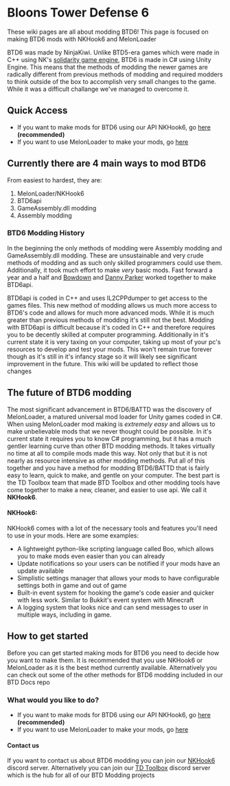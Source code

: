 # Bloons Tower Defense 6
These wiki pages are all about modding BTD6! This page is focused on making BTD6 mods with NKHook6 and MelonLoader

BTD6 was made by NinjaKiwi. Unlike BTD5-era games which were made in C++ using NK's [solidarity game engine](https://github.com/TDToolbox/BTD-Docs/tree/master/BTD5%20Engine), BTD6 is made in C# using Unity Engine. This means that the methods of modding the newer games are radically different from previous methods of modding and required modders to think outside of the box to accomplish very small changes to the game. While it was a difficult challange we've managed to overcome it.

## Quick Access
- If you want to make mods for BTD6 using our API NKHook6, go [here](NKHook6) **(recommended)**
- If you want to use MelonLoader to make your mods, go [here](https://github.com/TDToolbox/BTD-Docs/tree/master/Unity%20Engine/MelonLoader)

## Currently there are 4 main ways to mod BTD6
From easiest to hardest, they are:

1. MelonLoader/NKHook6
2. BTD6api
3. GameAssembly.dll modding
4. Assembly modding


### BTD6 Modding History
In the beginning the only methods of modding were Assembly modding and GameAssembly.dll modding. These are unsustainable and very crude methods of modding and as such only skilled programmers could use them. Additionally, it took much effort to make *very* basic mods. Fast forward a year and a half and [Bowdown](https://github.com/BowDown097/BTD6API) and [Danny Parker](https://github.com/DannyParker0001) worked together to make BTD6api. 

BTD6api is coded in C++ and uses IL2CPPdumper to get access to the games files. This new method of modding allows us much more access to BTD6's code and allows for much more advanced mods. While it is much greater than previous methods of modding it's still not the best. Modding with BTD6api is difficult because it's coded in C++ and therefore requires you to be decently skilled at computer programming. Additionally in it's current state it is very taxing on your computer, taking up most of your pc's resources to develop and test your mods. This won't remain true forever though as it's still in it's infancy stage so it will likely see significant improvement in the future. This wiki will be updated to reflect those changes

## The future of BTD6 modding
The most significant advancement in BTD6/BATTD was the discovery of MelonLoader, a matured universal mod loader for Unity games coded in C#. When using MelonLoader mod making is *extremely easy* and allows us to make unbelievable mods that we never thought could be possible. In it's current state it requires you to know C# programming, but it has a much gentler learning curve than other BTD modding methods. It takes virtually no time at all to compile mods made this way. Not only that but it is not nearly as resource intensive as other modding methods. Put all of this together and you have a method for modding BTD6/BATTD that is fairly easy to learn, quick to make, and gentle on your computer. The best part is the TD Toolbox team that made BTD Toolbox and other modding tools have come together to make a new, cleaner, and easier to use api. We call it **NKHook6**.

#### NKHook6:
NKHook6 comes with a lot of the necessary tools and features you'll need to use in your mods. Here are some examples:
- A lightweight python-like scripting language called Boo, which allows you to make mods even easier than you can already
- Update notifications so your users can be notified if your mods have an update available
- Simplistic settings manager that allows your mods to have configurable settings both in game and out of game
- Built-in event system for hooking the game's code easier and quicker with less work. Similar to Bukkit's event system with Minecraft
- A logging system that looks nice and can send messages to user in multiple ways, including in game.

## How to get started
Before you can get started making mods for BTD6 you need to decide how you want to make them. It is recommended that you use NKHook6 or MelonLoader as it is the best method currently available. Alternatively you can check out some of the other methods for BTD6 modding included in our BTD Docs repo

### What would you like to do?
- If you want to make mods for BTD6 using our API NKHook6, go [here](https://github.com/TDToolbox/BTD-Docs/tree/master/NK-Unity%20Engine/Btd6/NKHook6) **(recommended)**
- If you want to use MelonLoader to make your mods, go [here](https://github.com/TDToolbox/BTD-Docs/tree/master/NK-Unity%20Engine/MelonLoader)


#### Contact us
If you want to contact us about BTD6 modding you can join our [NKHook6](https://discord.gg/VADMF2M) discord server. Alternatively you can join our [TD Toolbox](https://discord.gg/jj5Q7mA) discord server which is the hub for all of our BTD Modding projects
